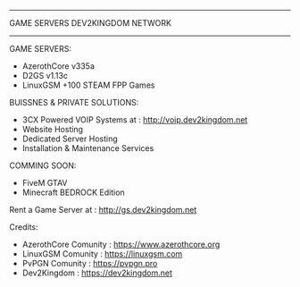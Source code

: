 _________________________________________________________

 
 GAME SERVERS DEV2KINGDOM NETWORK

_________________________________________________________

 
 GAME SERVERS:
 - AzerothCore v335a 
 - D2GS v1.13c 
 - LinuxGSM +100 STEAM FPP Games

 BUISSNES & PRIVATE SOLUTIONS:
 - 3CX Powered VOIP Systems at : http://voip.dev2kingdom.net
 - Website Hosting
 - Dedicated Server Hosting
 - Installation & Maintenance Services



COMMING SOON:
 
 - FiveM GTAV
 - Minecraft BEDROCK Edition
 
  
 
 Rent a Game Server at : http://gs.dev2kingdom.net
 

 
 
 
 
 
 
 
 
 
 
 Credits:
 

 - AzerothCore Comunity : https://www.azerothcore.org
 - LinuxGSM Comunity : https://linuxgsm.com
 - PvPGN Comunity : https://pvpgn.pro
 - Dev2Kingdom : https://dev2kingdom.net
